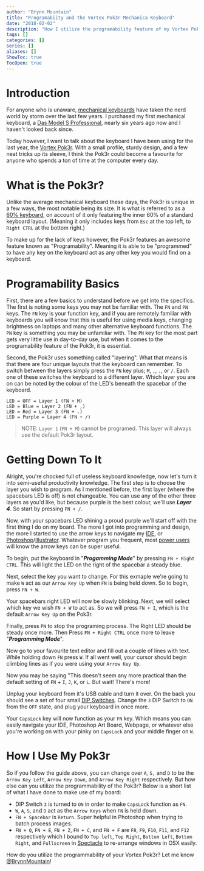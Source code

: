 ```yaml
---
author: "Brynn Mountain"
title: "Programabiity and the Vortex Pok3r Mechanica Keyboard"
date: "2018-02-02"
description: "How I utilize the programability feature of my Vortex Pok3r keyboard."
tags: []
categories: []
series: []
aliases: []
ShowToc: true
TocOpen: true
---
```

# Introduction
For anyone who is unaware, [mechanical keyboards](https://www.youtube.com/watch?v=B8jX2DpHA5E) have taken the nerd world by storm over the last few years. I purchased my first mechanical keyboard, a [Das Model S Professional](http://www.daskeyboard.com/model-s-professional/), nearly six years ago now and I haven't looked back since. 

Today however, I want to talk about the keyboard I have been using for the last year, the [Vortex Pok3r](http://www.vortexgear.tw/vortex2_2.asp?kind=47&kind2=220&kind3=&kind4=1010). With a small profile, sturdy design, and a few neat tricks up its sleeve, I think the Pok3r could become a favourite for anyone who spends a ton of time at the computer every day.

# What is the Pok3r?

Unlike the average mechanical keyboard these days, the Pok3r is unique in a few ways, the most notable being its size. It is what is referred to as a [60% keyboard](https://deskthority.net/wiki/60%25), on account of it only featuring the inner 60% of a standard keyboard layout. (Meaning it only includes keys from `Esc` at the top left, to `Right CTRL` at the bottom right.)

To make up for the lack of keys however, the Pok3r features an awesome feature known as "Programability". Meaning it is able to be "programmed" to have any key on the keyboard act as any other key you would find on a keyboard.

# Programability Basics

First, there are a few basics to understand before we get into the specifics. The first is noting some keys you may not be familiar with. The `FN` and `PN` keys. The `FN` key is your function key, and if you are remotely familiar with keyboards you will know that this is useful for using media keys, changing brightness on laptops and many other alternative keyboard functions. The `PN` key is something you may be unfamiliar with. The `PN` key for the most part gets very little use in day-to-day use, but when it comes to the programability feature of the Pok3r, it is essential.

Second, the Pok3r uses something called "layering". What that means is that there are four unique layouts that the keyboard can remember. To switch between the layers simply press the `FN` key plus; `M`, `,`, `.`, or `/`. Each one of these switches the keyboard to a different layer. Which layer you are on can be noted by the colour of the LED's beneath the spacebar of the keyboard.
```
LED = OFF = Layer 1 (FN + M)
LED = Blue = Layer 2 (FN + ,)
LED = Red = Layer 3 (FN + .)
LED = Purple = Layer 4 (FN + /)
```
> NOTE: `Layer 1` (`FN + M`) cannot be programed. This layer will always use the default Pok3r layout.

# Getting Down To It

Alright, you're chocked full of useless keyboard knowledge, now let's turn it into semi-useful productivity knowledge. The first step is to choose the layer you wish to program. As I mentioned before, the first layer (where the spacebars LED is off) is not changeable. You can use any of the other three layers as you'd like, but because purple is the best colour, we'll use ***Layer 4***. So start by pressing `FN + /`.

Now, with your spacebars LED shining a proud purple we'll start off with the first thing I do on my board. The more I got into programming and design, the more I started to use the arrow keys to navigate my [IDE](https://en.wikipedia.org/wiki/Integrated_development_environment), or [Photoshop](https://en.wikipedia.org/wiki/Adobe_Photoshop)/[Illustrator](https://en.wikipedia.org/wiki/Adobe_Illustrator). Whatever program you frequent, most [power users](https://en.wikipedia.org/wiki/Power_user) will know the arrow keys can be super useful. 

To begin, put the keyboard in "***Progamming Mode***" by pressing `FN + Right CTRL`. This will light the LED on the right of the spacebar a steady blue.

Next, select the key you want to change. For this exmaple we're going to make `W` act as our `Arrow Key Up` when `FN` is being held down. So to begin, press `FN + W`.

Your spacebars right LED will now be slowly blinking. Next, we will select which key we wish `FN + W` to act as. So we will press `FN + I`, which is the default `Arrow Key Up` on the Pok3r.

Finally, press `PN` to stop the programing process. The Right LED should be steady once more. Then Press `FN + Right CTRL` once more to leave "***Programming Mode***".

Now go to your favourite text editor and fill out a couple of lines with text. While holding down `FN` press `W`. If all went well, your cursor should begin climbing lines as if you were using your `Arrow Key Up`.

Now you may be saying "This doesn't seem any more practical than the default setting of `FN` + `I`, `J`, `K`, or `L`. But wait! There's more!

Unplug your keyboard from it's USB cable and turn it over. On the back you should see a set of four small [DIP Switches](https://en.wikipedia.org/wiki/DIP_switch). Change the `3` DIP Switch to `ON` from the `OFF` state, and plug your keyboard in once more.

Your `CapsLock` key will now function as your `FN` key. Which means you can easily navigate your IDE, Photoshop Art Board, Webpage, or whatever else you're working on with your pinky on `CapsLock` and your middle finger on `W`.

# How I Use My Pok3r

So if you follow the guide above, you can change over `A`, `S,` and `D` to be the `Arrow Key Left`, `Arrow Key Down`, and `Arrow Key Right` respectively. But how else can you utilize the programmability of the Pok3r? Below is a short list of what I have done to make use of my board:

- DIP Switch `3` is turned to `ON` in order to make `CapsLock` function as `FN`.
- `W`, `A`, `S`, and `D` act as the `Arrow Keys` when `FN` is held down.
- `FN + Spacebar` is `Return`. Super helpful in Photoshop when trying to batch process images.
- `FN + Q`, `FN + E`, `FN + Z`, `FN + C`, and `FN + F` are `F8`, `F9`, `F10`, `F11`, and `F12` respectively which I bound to `Top left`, `Top Right`, `Bottom Left`, `Bottom Right`, and `Fullscreen` in [Spectacle](https://www.spectacleapp.com/) to re-arrange windows in OSX easily.

How do you utilize the programmability of your Vortex Pok3r? Let me know [@BrynnMountain](twitter.com/brynnmountain)!